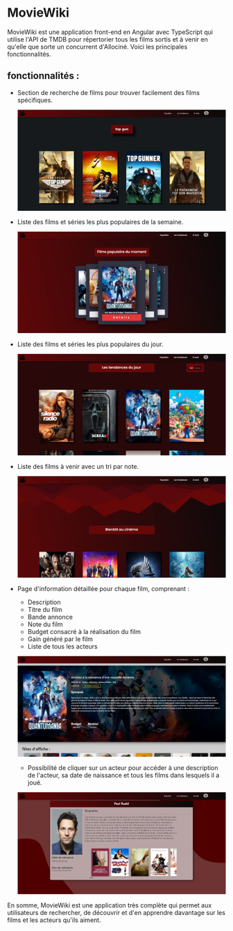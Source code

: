 # MovieWiki

MovieWiki est une application front-end en Angular avec TypeScript qui utilise l'API de TMDB pour répertorier tous les films sortis et à venir en qu'elle que sorte un concurrent d'Allociné. Voici les principales fonctionnalités.

## fonctionnalités :

 - Section de recherche de films pour trouver facilement des films spécifiques.
  
     ![Photo](src/assets/img/readme/readme6.jpg)
 
 - Liste des films et séries les plus populaires de la semaine.
  
     ![Photo](src/assets/img/readme/readme5.jpg)
 
 - Liste des films et séries les plus populaires du jour.
 
     ![Photo](src/assets/img/readme/readme2.jpg)
 
 - Liste des films à venir avec un tri par note.

 
     ![Photo](src/assets/img/readme/readme4.jpg)
 

 - Page d'information détaillée pour chaque film, comprenant :
    - Description
    - Titre du film
    - Bande annonce
    - Note du film
    - Budget consacré à la réalisation du film
    - Gain généré par le film
    - Liste de tous les acteurs
    
    ![Photo](src/assets/img/readme/readme1.jpg)
    
    - Possibilité de cliquer sur un acteur pour accéder à une description de l'acteur, sa date de naissance et tous les films dans lesquels il a joué.
    
    ![Photo](src/assets/img/readme/readme3.jpg)


En somme, MovieWiki est une application très complète qui permet aux utilisateurs de rechercher, de découvrir et d'en apprendre davantage sur les films et les acteurs qu'ils aiment.






